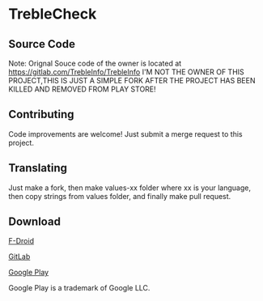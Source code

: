 # TrebleCheck

## Source Code
Note: Orignal Souce code of the owner is located at https://gitlab.com/TrebleInfo/TrebleInfo
I'M NOT THE OWNER OF THIS PROJECT,THIS IS JUST A SIMPLE FORK AFTER THE PROJECT HAS BEEN KILLED AND REMOVED FROM PLAY STORE!

## Contributing

Code improvements are welcome! Just submit a merge request to this project.

## Translating

Just make a fork, then make values-xx folder where xx is your language, then copy strings from values folder, and finally make pull request.

## Download

[F-Droid](https://f-droid.org/packages/tk.hack5.treblecheck/)

[GitLab](https://gitlab.com/TrebleInfo/TrebleInfo/-/releases)

[Google Play](https://play.google.com/store/apps/details?id=tk.hack5.treblecheck)

Google Play is a trademark of Google LLC.
